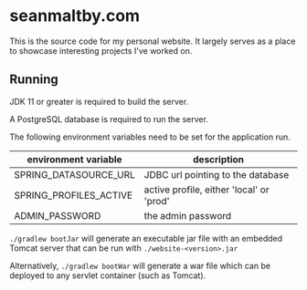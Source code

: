 # seanmaltby.com

This is the source code for my personal website. It largely serves as a place
to showcase interesting projects I've worked on.

## Running

JDK 11 or greater is required to build the server.

A PostgreSQL database is required to run the server.

The following environment variables need to be set for the application run.

| environment variable   | description                              |
| ---------------------- | ---------------------------------        |
| SPRING_DATASOURCE_URL  | JDBC url pointing to the database        |
| SPRING_PROFILES_ACTIVE | active profile, either 'local' or 'prod' |
| ADMIN_PASSWORD         | the admin password                       |

`./gradlew bootJar` will generate an executable jar file with an embedded Tomcat server
that can be run with `./website-<version>.jar`

Alternatively, `./gradlew bootWar` will generate a war file which can be
deployed to any servlet container (such as Tomcat).